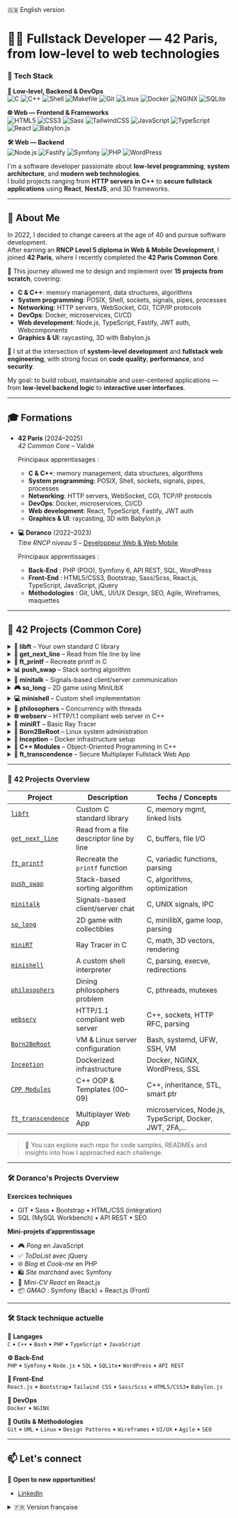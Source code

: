 <summary>🇬🇧 English version</summary>

# 👨‍💻 Fullstack Developer — 42 Paris, from low-level to web technologies
### 🧰 Tech Stack

**🧠 Low-level, Backend & DevOps**  
![C](https://img.shields.io/badge/C-00599C?style=flat-square&logo=c&logoColor=white)
![C++](https://img.shields.io/badge/C++-00599C?style=flat-square&logo=c%2B%2B&logoColor=white)
![Shell](https://img.shields.io/badge/Shell-Bash-121011?style=flat-square&logo=gnu-bash)
![Makefile](https://img.shields.io/badge/Makefile-000000?style=flat-square&logo=gnubash&logoColor=white)
![Git](https://img.shields.io/badge/Git-F05032?style=flat-square&logo=git&logoColor=white)
![Linux](https://img.shields.io/badge/Linux-FCC624?style=flat-square&logo=linux&logoColor=black)
![Docker](https://img.shields.io/badge/Docker-2496ED?style=flat-square&logo=docker&logoColor=white)
![NGINX](https://img.shields.io/badge/NGINX-009639?style=flat-square&logo=nginx&logoColor=white)
![SQLite](https://img.shields.io/badge/SQLite-003B57?style=flat-square&logo=sqlite&logoColor=white)

**🌐 Web — Frontend & Frameworks**  
![HTML5](https://img.shields.io/badge/HTML5-E34F26?style=flat-square&logo=html5&logoColor=white)
![CSS3](https://img.shields.io/badge/CSS3-1572B6?style=flat-square&logo=css3&logoColor=white)
![Sass](https://img.shields.io/badge/Sass-CC6699?style=flat-square&logo=sass&logoColor=white)
![TailwindCSS](https://img.shields.io/badge/Tailwind_CSS-38B2AC?style=flat-square&logo=tailwind-css&logoColor=white)
![JavaScript](https://img.shields.io/badge/JavaScript-F7DF1E?style=flat-square&logo=javascript&logoColor=black)
![TypeScript](https://img.shields.io/badge/TypeScript-3178C6?style=flat-square&logo=typescript&logoColor=white)
![React](https://img.shields.io/badge/React-20232A?style=flat-square&logo=react&logoColor=61DAFB)
![Babylon.js](https://img.shields.io/badge/Babylon.js-E4007C?style=flat-square&logo=babylon.js&logoColor=white)

**🛠️ Web — Backend**  
![Node.js](https://img.shields.io/badge/Node.js-339933?style=flat-square&logo=node.js&logoColor=white)
![Fastify](https://img.shields.io/badge/Fastify-000000?style=flat-square&logo=fastify&logoColor=white)
![Symfony](https://img.shields.io/badge/Symfony-000000?style=flat-square&logo=symfony&logoColor=white)
![PHP](https://img.shields.io/badge/PHP-777BB4?style=flat-square&logo=php&logoColor=white)
![WordPress](https://img.shields.io/badge/WordPress-21759B?style=flat-square&logo=wordpress&logoColor=white)



I'm a software developer passionate about **low-level programming**, **system architecture**, and **modern web technologies**.  
I build projects ranging from **HTTP servers in C++** to **secure fullstack applications** using **React**, **NestJS**, and 3D frameworks.

---

## 🚀 About Me

In 2022, I decided to change careers at the age of 40 and pursue software development.  
After earning an **RNCP Level 5 diploma in Web & Mobile Development**, I joined **42 Paris**, where I recently completed the **42 Paris Common Core**.

🧠 This journey allowed me to design and implement over **15 projects from scratch**, covering:
- **C & C++**: memory management, data structures, algorithms
- **System programming**:  POSIX, Shell, sockets, signals, pipes, processes
- **Networking**: HTTP servers, WebSocket, CGI, TCP/IP protocols
- **DevOps**: Docker, microservices, CI/CD
- **Web development**: Node.js, TypeScript, Fastify, JWT auth, Webcomponents
- **Graphics & UI**: raycasting, 3D with Babylon.js

🎯 I sit at the intersection of **system-level development** and **fullstack web engineering**, with strong focus on **code quality**, **performance**, and **security**.

My goal: to build robust, maintainable and user-centered applications — from **low-level backend logic** to **interactive user interfaces**.

---


## 🎓 Formations

- **42 Paris** (2024–2025)  
  *42 Common Core* – Validé

  Principaux apprentissages :
  - **C & C++**: memory management, data structures, algorithms
  - **System programming**:  POSIX, Shell, sockets, signals, pipes, processes
  - **Networking**: HTTP servers, WebSocket, CGI, TCP/IP protocols
  - **DevOps**: Docker, microservices, CI/CD
  - **Web development**: React, TypeScript, Fastify, JWT auth
  - **Graphics & UI**: raycasting, 3D with Babylon.js

- **💻 Doranco** (2022–2023)  
  *Titre RNCP niveau 5* – [Developpeur Web & Web Mobile](https://www.doranco.fr/formation/parcours/374-developpeur-web-et-web-mobile)
  
  Principaux apprentissages :
  - **Back-End** : PHP (POO), Symfony 6, API REST, SQL, WordPress
  - **Front-End** : HTML5/CSS3, Bootstrap, Sass/Scss, React.js, TypeScript, JavaScript, jQuery
  - **Méthodologies** : Git, UML, UI/UX Design, SEO, Agile, Wireframes, maquettes

---


## 🧠 42 Projects (Common Core)

<details>
<summary><strong>🔧 libft</strong> – Your own standard C library</summary>

- Reimplementation of key functions from `<string.h>`, `<stdlib.h>`, etc.
- Intro to memory management, pointers, and linked lists.
- 📁 [View Repo](https://github.com/Brigui-Nizar/libft)
</details>

<details>
<summary><strong>📜 get_next_line</strong> – Read from file line by line</summary>

- Handle file descriptors, buffers, and memory-safe string operations.
- Challenge: multi-FD management, buffer split logic.
- 📁 [View Repo](https://github.com/Brigui-Nizar/get_next_line)
</details>

<details>
<summary><strong>🔢 ft_printf</strong> – Recreate printf in C</summary>

- Custom implementation of `printf()` with format parsing.
- Use of variadic arguments (`<stdarg.h>`) and output formatting.
- 📁 [View Repo](https://github.com/Brigui-Nizar/ft_printf)
</details>

<details>
<summary><strong>📊 push_swap</strong> – Stack sorting algorithm</summary>

- Sorting integers using two stacks and limited operations.
- Heavy focus on algorithm optimization and code performance.
- 📁 [View Repo](https://github.com/Brigui-Nizar/push_swap)
</details>

<details>
<summary><strong>📡 minitalk</strong> – Signals-based client/server communication</summary>

- Send/receive strings via UNIX signals (SIGUSR1/2).
- Bitwise operations, async comm, custom protocol.
- 📁 [View Repo](https://github.com/Brigui-Nizar/minitalk)
</details>

<details>
<summary><strong>🎮 so_long</strong> – 2D game using MiniLibX</summary>

- Build a simple tile-based game (map parser, enemies, collectibles).
- Use MiniLibX for rendering and keyboard input.
- 📁 [View Repo](https://github.com/Brigui-Nizar/so_long)
</details>

<details>
<summary><strong>💻 minishell</strong> – Custom shell implementation</summary>

- Build a functional Unix shell (parsing, `execve`, redirections, piping).
- Environment variable management, error handling.
- 📁 [View Repo](https://github.com/Brigui-Nizar/minishell)
</details>

<details>
<summary><strong>🍝 philosophers</strong> – Concurrency with threads</summary>

- Solve the Dining Philosophers problem using threads or processes.
- Mutexes, race conditions, starvation prevention.
- 📁 [View Repo](https://github.com/Brigui-Nizar/philosophers)
</details>

<details>
<summary><strong>🌐 webserv</strong> – HTTP/1.1 compliant web server in C++</summary>

- Built a fully functional web server handling multiple connections.
- Implemented RFC-compliant GET/POST/DELETE, CGI, chunked encoding, and more.
- 📁 [View Repo](https://github.com/Brigui-Nizar/webserv)
</details>

<details>
<summary><strong>🧊 miniRT</strong> – Basic Ray Tracer</summary>

- Rendered 3D scenes with basic lighting and shadows.
- Parsed scene files and implemented vector math, intersection logic.
- 📁 [View Repo](https://github.com/Brigui-Nizar/miniRT)
</details>

<details>
<summary><strong>🐧 Born2BeRoot</strong> – Linux system administration</summary>

- Set up and hardened a Debian/Alpine VM with SSH, UFW, LVM, WordPress, sudo policies.
- Introduced to OS hardening and basic DevOps concepts.
- 📁 [View Repo](https://github.com/Brigui-Nizar/Born2BeRoot)
</details>

<details>
<summary><strong>🐳 Inception</strong> – Docker infrastructure setup</summary>

- Built a multi-container Docker environment for a secure web infrastructure.
- NGINX, WordPress, MariaDB, SSL/TLS, docker volumes/networks.
- 📁 [View Repo](https://github.com/Brigui-Nizar/Inception)
</details>

<details>
<summary><strong>💠 C++ Modules</strong> – Object-Oriented Programming in C++</summary>

- 9 modules covering inheritance, polymorphism, exceptions, operator overloading.
- Also includes custom STL containers, templates, and smart pointers.
- 📁 [View Repo cpp_00](https://github.com/Brigui-Nizar/CPP-00)
- 📁 [View Repo cpp_01](https://github.com/Brigui-Nizar/CPP-01)
- 📁 [View Repo cpp_02](https://github.com/Brigui-Nizar/CPP-02)
- 📁 [View Repo cpp_03](https://github.com/Brigui-Nizar/CPP-03)
- 📁 [View Repo cpp_04](https://github.com/Brigui-Nizar/CPP-04)
- 📁 [View Repo cpp_05](https://github.com/Brigui-Nizar/CPP-05)
- 📁 [View Repo cpp_06](https://github.com/Brigui-Nizar/CPP-06)
- 📁 [View Repo cpp_07](https://github.com/Brigui-Nizar/CPP-07)
- 📁 [View Repo cpp_08](https://github.com/Brigui-Nizar/CPP-08)
- 📁 [View Repo cpp_09](https://github.com/Brigui-Nizar/CPP-09)
</details>

<details>
<summary><strong>🎯 ft_transcendence</strong> – Secure Multiplayer Fullstack Web App</summary>

- Pong-style multiplayer game built with NestJS (backend) & Babylon.js (frontend).
- Includes:
  - 🔐 2FA + JWT auth
  - 🧱 Microservices architecture
  - 📊 Monitoring (Grafana + Prometheus), logging (ELK)
  - 🧰 Vault, WAF, GDPR compliance, SSR
- 📁 [View Repo](https://github.com/Brigui-Nizar/ft_transcendence)
</details>

---



### 💼 42 Projects Overview

| Project        | Description                                      | Techs / Concepts                 |
|----------------|--------------------------------------------------|----------------------------------|
| [`libft`](https://github.com/Brigui-Nizar/libft)         | Custom C standard library        | C, memory mgmt, linked lists     |
| [`get_next_line`](https://github.com/Brigui-Nizar/get_next_line) | Read from a file descriptor line by line | C, buffers, file I/O       |
| [`ft_printf`](https://github.com/Brigui-Nizar/ft_printf)         | Recreate the `printf` function  | C, variadic functions, parsing   |
| [`push_swap`](https://github.com/Brigui-Nizar/push_swap)         | Stack-based sorting algorithm   | C, algorithms, optimization      |
| [`minitalk`](https://github.com/Brigui-Nizar/minitalk)           | Signals-based client/server chat | C, UNIX signals, IPC             |
| [`so_long`](https://github.com/Brigui-Nizar/so_long)             | 2D game with collectibles        | C, minilibX, game loop, parsing  |
| [`miniRT`](https://github.com/Brigui-Nizar/miniRT)               | Ray Tracer in C                  | C, math, 3D vectors, rendering   |
| [`minishell`](https://github.com/Brigui-Nizar/minishell)         | A custom shell interpreter       | C, parsing, execve, redirections |
| [`philosophers`](https://github.com/Brigui-Nizar/philosophers)   | Dining philosophers problem      | C, pthreads, mutexes             |
| [`webserv`](https://github.com/Brigui-Nizar/webserv)             | HTTP/1.1 compliant web server    | C++, sockets, HTTP RFC, parsing  |
| [`Born2BeRoot`](https://github.com/Brigui-Nizar/Born2BeRoot)     | VM & Linux server configuration  | Bash, systemd, UFW, SSH, VM      |
| [`Inception`](https://github.com/Brigui-Nizar/Inception)         | Dockerized infrastructure        | Docker, NGINX, WordPress, SSL    |
| [`CPP Modules`](https://github.com/Brigui-Nizar/CPP-Modules)     | C++ OOP & Templates (00–09)      | C++, inheritance, STL, smart ptr |
| [`ft_transcendence`](https://github.com/Brigui-Nizar/ft_transcendence)     | Multiplayer Web App      | microservices, Node.js, TypeScript, Docker, JWT, 2FA,...   |
> 🧠 You can explore each repo for code samples, READMEs and insights into how I approached each challenge.

---

### 🛠️ Doranco's Projects Overview

**Exercices techniques**  
- GIT • Sass • Bootstrap • HTML/CSS (intégration)  
- SQL (MySQL Workbench) • API REST • SEO

**Mini-projets d’apprentissage**  
- 🎮 *Pong* en JavaScript  
- ✅ *ToDoList* avec jQuery  
- 🌐 *Blog* et *Cook-me* en PHP  
- 🛍️ *Site marchand* avec Symfony  
- 🧱 *Mini-CV React* en React.js  
- 📦 *GMAO* : Symfony (Back) + React.js (Front)

---

### 🛠️ Stack technique actuelle

**🔧 Langages**  
`C` • `C++` • `Bash` • `PHP` • `TypeScript` • `JavaScript`

**⚙️ Back-End**  
`PHP` • `Symfony` • `Node.js` • `SQL` • `SQLite`• `WordPress` • `API REST`

**🎨 Front-End**  
`React.js` • `Bootstrap`• `Tailwind CSS` • `Sass/Scss` • `HTML5/CSS3`• `Babylon.js`

**🐳 DevOps**  
`Docker` • `NGINX`

**🧰 Outils & Méthodologies**  
`Git` • `UML` • `Linux` • `Design Patterns` • `Wireframes` • `UI/UX` • `Agile` • `SEO` 

---




## 📫 Let's connect

🚀 **Open to new opportunities!**
- [LinkedIn](https://www.linkedin.com/in/nizar-brigui)



<details>
<summary>🇫🇷 Version française</summary>
# 👨‍💻 Développeur fullstack — du C système au web moderne

Développeur logiciel passionné par la **programmation bas niveau**, le **design système** et les **technologies web modernes**.  
Je conçois des projets allant de **serveurs HTTP en C++** à des **applications web sécurisées** en **React** et **NestJS**.

En 2022, j’ai entrepris une reconversion professionnelle à 40 ans vers le développement logiciel.  
Après l’obtention d’un **titre RNCP de Développeur Web & Web Mobile**, j’ai intégré **42 Paris**, où je viens de valider l’intégralité du **tronc commun**.

🧠 Ce parcours m’a permis de concevoir plus de **15 projets** développés **from scratch**, abordant notamment :
- **Langages C & C++**, gestion mémoire, algorithmes
- **Programmation système** : sockets, signaux, pipes, processus
- **Réseaux** : HTTP, WebSocket, CGI, protocole TCP/IP
- **DevOps** : Docker, microservices, CI/CD
- **Développement web** : React, TypeScript, NestJS, Symfony, JWT
- **Graphisme** : Raycasting 2D, 3D temps réel (Babylon.js)

🎯 Je me situe à l’intersection entre le **système** et le **web fullstack**, avec une attention particulière portée à la **robustesse logicielle**, à la **performance** et à la **sécurité applicative**.

Mon objectif : concevoir des solutions fiables, maintenables, et tournées vers l’expérience utilisateur — du **code bas niveau** à l’**interface interactive**.


</details>
